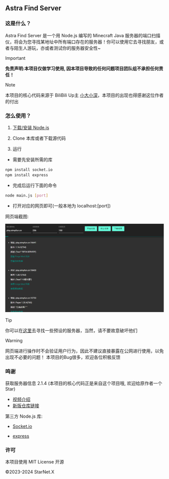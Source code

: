 ## Astra Find Server

### 这是什么？

Astra Find Server 是一个用 Node.js 编写的 Minecraft Java 服务器的端口扫描仪，将会为您寻找某地址中所有端口存在的服务器！你可以使用它去寻找朋友，或者与陌生人游玩，亦或者测试你的服务器安全性~

> [!IMPORTANT]
> **免责声明:本项目仅做学习使用, 因本项目导致的任何问题项目团队组不承担任何责任！**

> [!NOTE]
> 本项目的核心代码来源于 BiliBili Up主 [小大小深](https://space.bilibili.com/277685481)，本项目的出现也得感谢这位作者的付出

### 怎么使用？

1. [下载/安装 Node.js](https://nodejs.cn/download/)

2. Clone 本库或者下载源代码

3. 运行

  * 需要先安装所需的库
  ```bash
  npm install socket.io
  npm install express
  ```

  * 完成后运行下面的命令
  ```bash
  node main.js [port]
  ```

  * 打开对应的网页即可(一般本地为 localhost:[port])

网页端截图:

![](.github/screenshot.png)

> [!TIP]
> 你可以在[这里](serverlist.md)去寻找一些预设的服务器，当然，请不要故意破坏他们

> [!WARNING]
> 网页端进行操作时不会验证用户行为，因此不建议直接暴露在公网进行使用，以免出现不必要的问题！
> 本项目的Bug很多，欢迎各位积极反馈

### 鸣谢

获取服务器信息 2.1.4 (本项目的核心代码正是来自这个项目哦, 欢迎给原作者一个 Star)
* [视频介绍](https://www.bilibili.com/video/BV1tm4y1P7r1/)
* [新版仓库链接](https://github.com/hite4044/Minecraft-Server-Ports-Scanner-GUI)

第三方 Node.js 库:

* [Socket.io](https://github.com/socketio/socket.io)

* [express](https://github.com/expressjs/express)

### 许可

本项目使用 MIT License 开源

©2023-2024 StarNet.X
